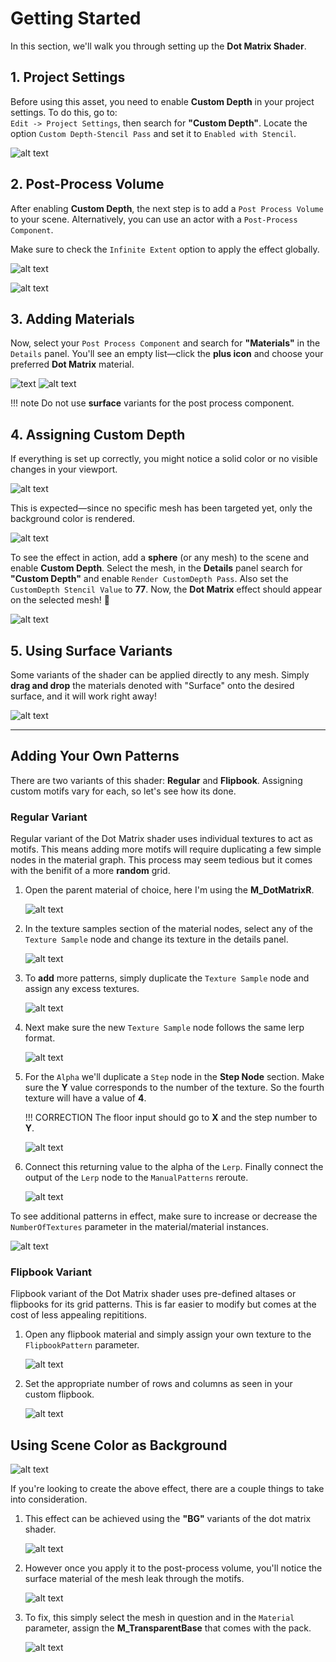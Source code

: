 # Getting Started  

In this section, we'll walk you through setting up the **Dot Matrix Shader**.  

## 1. Project Settings  

Before using this asset, you need to enable **Custom Depth** in your project settings. To do this, go to:  
`Edit -> Project Settings`, then search for **"Custom Depth"**. Locate the option `Custom Depth-Stencil Pass` and set it to `Enabled with Stencil`.

![alt text](<images/Screenshot 2025-04-01 175633.png>)

## 2. Post-Process Volume  

After enabling **Custom Depth**, the next step is to add a `Post Process Volume` to your scene. Alternatively, you can use an actor with a `Post-Process Component`.  

Make sure to check the `Infinite Extent` option to apply the effect globally.

![alt text](<images/Screenshot 2025-04-01 180055.png>)

![alt text](<images/Screenshot 2025-04-01 180419.png>)

## 3. Adding Materials  

Now, select your ``Post Process Component`` and search for **"Materials"** in the ``Details`` panel. You'll see an empty list—click the **plus icon** and choose your preferred **Dot Matrix** material.

![text](<images/Screenshot 2025-04-01 180618.png>)
![alt text](<images/Screenshot 2025-04-01 180710.png>)

!!! note
    Do not use **surface** variants for the post process component.

## 4. Assigning Custom Depth

If everything is set up correctly, you might notice a solid color or no visible changes in your viewport.  

![alt text](<images/Screenshot 2025-04-01 181121.png>)

This is expected—since no specific mesh has been targeted yet, only the background color is rendered.  

![alt text](<images/Screenshot 2025-04-01 181552.png>)

To see the effect in action, add a **sphere** (or any mesh) to the scene and enable **Custom Depth**. Select the mesh, in the **Details** panel search for **"Custom Depth"** and enable `Render CustomDepth Pass`. Also set the `CustomDepth Stencil Value` to **77**.  Now, the **Dot Matrix** effect should appear on the selected mesh! 🎉

![alt text](<images/Screenshot 2025-04-01 181606.png>)


## 5. Using Surface Variants

Some variants of the shader can be applied directly to any mesh. Simply **drag and drop** the materials denoted with "Surface" onto the desired surface, and it will work right away!

![alt text](<images/Screenshot 2025-04-01 182811.png>)

---

## Adding Your Own Patterns

There are two variants of this shader: **Regular** and **Flipbook**. Assigning custom motifs vary for each, so let's see how its done.

### Regular Variant

Regular variant of the Dot Matrix shader uses individual textures to act as motifs. This means adding more motifs will require duplicating a few simple nodes in the material graph. This process may seem tedious but it comes with the benifit of a more **random** grid.

1. Open the parent material of choice, here I'm using the **M_DotMatrixR**.

    ![alt text](<images/Screenshot 2025-04-01 183802.png>)

2. In the texture samples section of the material nodes, select any of the ``Texture Sample`` node and change its texture in the details panel.

    ![alt text](<images/Screenshot 2025-04-01 184008.png>)

3. To **add** more patterns, simply duplicate the ``Texture Sample`` node and assign any excess textures.

    ![alt text](<images/Screenshot 2025-04-01 184457.png>)

4. Next make sure the new ``Texture Sample`` node follows the same lerp format. 

    ![alt text](<images/Screenshot 2025-04-01 184912.png>)

5. For the ``Alpha`` we'll duplicate a ``Step`` node in the **Step Node** section. Make sure the **Y** value corresponds to the number of the texture. So the fourth texture will have a value of **4**.

    !!! CORRECTION
        The floor input should go to **X** and the step number to **Y**.

    ![alt text](<images/Screenshot 2025-04-01 184949.png>)

6. Connect this returning value to the alpha of the ``Lerp``. Finally connect the output of the ``Lerp`` node to the ``ManualPatterns`` reroute.
    
    ![alt text](<images/Screenshot 2025-04-01 185025.png>)

To see additional patterns in effect, make sure to increase or decrease the ``NumberOfTextures`` parameter in the material/material instances.

![alt text](<images/Screenshot 2025-04-01 190316.png>)


### Flipbook Variant

Flipbook variant of the Dot Matrix shader uses pre-defined altases or flipbooks for its grid patterns. This is far easier to modify but comes at the cost of less appealing repititions.

1. Open any flipbook material and simply assign your own texture to the ``FlipbookPattern`` parameter. 

    ![alt text](<images/Screenshot 2025-04-02 101347_1.PNG>)

2. Set the appropriate number of rows and columns as seen in your custom flipbook.

    ![alt text](<images/Screenshot 2025-04-02 101509.png>)

## Using Scene Color as Background

![alt text](<images/Screenshot 2025-03-24 153145.png>)

If you're looking to create the above effect, there are a couple things to take into consideration. 

1. This effect can be achieved using the **"BG"** variants of the dot matrix shader.

    ![alt text](<images/Screenshot 2025-04-02 102306.png>)

2. However once you apply it to the post-process volume, you'll notice the surface material of the mesh leak through the motifs.

    ![alt text](<images/Screenshot 2025-04-02 102447.png>)

3. To fix, this simply select the mesh in question and in the ``Material`` parameter, assign the **M_TransparentBase** that comes with the pack.

    ![alt text](<images/Screenshot 2025-04-02 102708.png>)